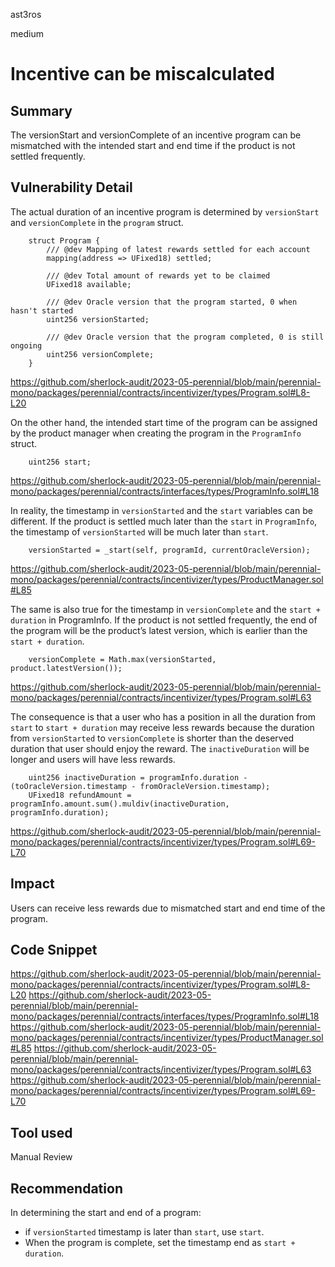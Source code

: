 ast3ros

medium

# Incentive can be miscalculated

## Summary

The versionStart and versionComplete of an incentive program can be mismatched with the intended start and end time if the product is not settled frequently.

## Vulnerability Detail

The actual duration of an incentive program is determined by `versionStart` and `versionComplete` in the `program` struct.

        struct Program {
            /// @dev Mapping of latest rewards settled for each account
            mapping(address => UFixed18) settled;

            /// @dev Total amount of rewards yet to be claimed
            UFixed18 available;

            /// @dev Oracle version that the program started, 0 when hasn't started
            uint256 versionStarted;

            /// @dev Oracle version that the program completed, 0 is still ongoing
            uint256 versionComplete;
        }

https://github.com/sherlock-audit/2023-05-perennial/blob/main/perennial-mono/packages/perennial/contracts/incentivizer/types/Program.sol#L8-L20

On the other hand, the intended start time of the program can be assigned by the product manager when creating the program in the `ProgramInfo` struct.

        uint256 start;

https://github.com/sherlock-audit/2023-05-perennial/blob/main/perennial-mono/packages/perennial/contracts/interfaces/types/ProgramInfo.sol#L18

In reality, the timestamp in `versionStarted` and the `start` variables can be different. If the product is settled much later than the `start` in `ProgramInfo`, the timestamp of `versionStarted` will be much later than `start`.

        versionStarted = _start(self, programId, currentOracleVersion);

https://github.com/sherlock-audit/2023-05-perennial/blob/main/perennial-mono/packages/perennial/contracts/incentivizer/types/ProductManager.sol#L85

The same is also true for the timestamp in `versionComplete` and the `start + duration` in ProgramInfo. If the product is not settled frequently, the end of the program will be the product’s latest version, which is earlier than the `start + duration`.

        versionComplete = Math.max(versionStarted, product.latestVersion());

https://github.com/sherlock-audit/2023-05-perennial/blob/main/perennial-mono/packages/perennial/contracts/incentivizer/types/Program.sol#L63

The consequence is that a user who has a position in all the duration from `start` to `start + duration` may receive less rewards because the duration from `versionStarted` to `versionComplete` is shorter than the deserved duration that user should enjoy the reward. The `inactiveDuration` will be longer and users will have less rewards.

        uint256 inactiveDuration = programInfo.duration - (toOracleVersion.timestamp - fromOracleVersion.timestamp); 
        UFixed18 refundAmount = programInfo.amount.sum().muldiv(inactiveDuration, programInfo.duration);

https://github.com/sherlock-audit/2023-05-perennial/blob/main/perennial-mono/packages/perennial/contracts/incentivizer/types/Program.sol#L69-L70

## Impact

Users can receive less rewards due to mismatched start and end time of the program.

## Code Snippet

https://github.com/sherlock-audit/2023-05-perennial/blob/main/perennial-mono/packages/perennial/contracts/incentivizer/types/Program.sol#L8-L20
https://github.com/sherlock-audit/2023-05-perennial/blob/main/perennial-mono/packages/perennial/contracts/interfaces/types/ProgramInfo.sol#L18
https://github.com/sherlock-audit/2023-05-perennial/blob/main/perennial-mono/packages/perennial/contracts/incentivizer/types/ProductManager.sol#L85
https://github.com/sherlock-audit/2023-05-perennial/blob/main/perennial-mono/packages/perennial/contracts/incentivizer/types/Program.sol#L63
https://github.com/sherlock-audit/2023-05-perennial/blob/main/perennial-mono/packages/perennial/contracts/incentivizer/types/Program.sol#L69-L70

## Tool used

Manual Review

## Recommendation

In determining the start and end of a program:
- if `versionStarted` timestamp is later than `start`, use `start`.
- When the program is complete, set the timestamp end as `start + duration`.

